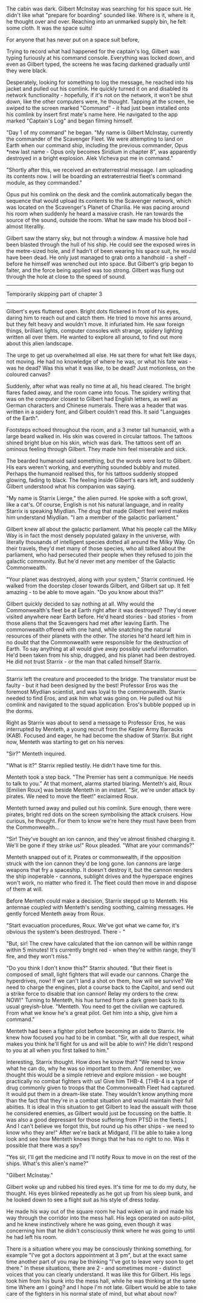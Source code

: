 The cabin was dark. Gilbert McInstay was searching for his space suit. He didn't like what "prepare for boarding" sounded like. Where is it, where is it, he thought over and over. Reaching into an unmarked supply bin, he felt some cloth. It was the space suits!

For anyone that has never put on a space suit before,

Trying to record what had happened for the captain's log, Gilbert was typing furiously at his command console. Everything was locked down, and even as Gilbert typed, the screens he was facing darkened gradually until they were black.

Desperately, looking for something to log the message, he reached into his jacket and pulled out his comlink. He quickly turned it on and disabled its network functionality - hopefully, if it's not on the network, it won't be shut down, like the other computers were, he thought. Tapping at the screen, he swiped to the screen marked "Command" - it had just been installed onto his comlink by insert first mate's name here. He navigated to the app marked "Captain's Log" and began filming himself.

"Day 1 of my command" he began. "My name is Gilbert McInstay, currently the commander of the Scavenger Fleet. We were attempting to land on Earth when our command ship, including the previous commander, Opus *new last name - Opus only becomes Siridium in chapter 8", was apparently destroyed in a bright explosion. Alek Vicheva put me in command."

"Shortly after this, we received an extraterrestrial message. I am uploading its contents now. I will be boarding an extraterrestrial fleet's command module, as they commanded."

Opus put his comlink on the desk and the comlink automatically began the sequence that would upload its contents to the Scavenger network, which was located on the Scavenger's Planet of Charilia. He was pacing around his room when suddenly he heard a massive crash. He ran towards the source of the sound, outside the room. What he saw made his blood boil - almost literallly.

Gilbert saw the starry sky, but not through a window. A massive hole had been blasted through the hull of his ship. He could see the exposed wires in the metre-sized hole, and if hadn't of been wearing his space suit, he would have been dead. He only just managed to grab onto a handhold - a shelf - before he himself was wrenched out into space. But Gilbert's grip began to falter, and the force being applied was too strong. Gilbert was flung out through the hole at close to the speed of sound.

---

Temporarily skipping part of chapter 3

---

Gilbert's eyes fluttered open. Bright dots flickered in front of his eyes, daring him to reach out and catch them. He tried to move his arms around, but they felt heavy and wouldn't move. It infuriated him. He saw foreign things, brilliant lights, computer consoles with strange, spidery lighting written all over them. He wanted to explore all around, to find out more about this alien landscape.

The urge to get up overwhelmed all else. He sat there for what felt like days, not moving. He had no knowledge of where he was, or what his fate was - was he dead? Was this what it was like, to be dead? Just motionless, on the coloured canvas?

Suddenly, after what was really no time at all, his head cleared. The bright flares faded away, and the room came into focus. The spidery writing that was on the computer closest to Gilbert had English letters, as well as German characters and Chinese numerals. There was a header that was written in a spidery font, and Gilbert couldn't read this. It said "Languages of the Earth".

Footsteps echoed throughout the room, and a 3 meter tall humanoid, with a large beard walked in. His skin was covered in circular tattoos. The tattoos shined bright blue on his skin, which was dark. The tattoos sent off an ominous feeling through Gilbert. They made him feel miserable and sick.

The bearded humanoid said something, but the words were lost to Gilbert. His ears weren't working, and everything sounded bubbly and muted. Perhaps the humanoid realised this, for his tattoos suddenly stopped glowing, fading to black. The feeling inside Gilbert's ears left, and suddenly Gilbert understood what his companion was saying.

"My name is Starrix Lierge," the alien purred. He spoke with a soft growl, like a cat's. Of course, English is not his natural language, and in reality Starrix is speaking Miydlian. The drug that made Gilbert feel weird makes him understand Miydlian. "I am a member of the galactic parliament."

Gilbert knew all about the galactic parliament. What his people call the Milky Way is in fact the most densely populated galaxy in the universe, with literally thousands of intelligent species dotted all around the Milky Way. On their travels, they'd met many of those species, who all talked about the parliament, who had persecuted their people when they refused to join the galactic community. But he'd never met any member of the Galactic Commonwealth.

"Your planet was destroyed, along with your system," Starrix continued. He walked from the doorstep closer towards Gilbert, and Gilbert sat up. It felt amazing - to be able to move again. "Do you know about this?"

Gilbert quickly decided to say nothing at all. Why would the Commonwealth's fleet be at Earth right after it was destroyed? They'd never visited anywhere near Earth before. He'd heard stories - bad stories - from those aliens that the Scavengers had met after leaving Earth. The commonwealth offered with one hand, while snatching the natural resources of their planets with the other. The stories he'd heard left him in no doubt that the Commonwealth were responsible for the destruction of Earth. To say anything at all would give away possibly useful information. He'd been taken from his ship, drugged, and his planet had been destroyed. He did not trust Starrix - or the man that called himself Starrix.

---

Starrix left the creature and proceeded to the bridge. The translator must be faulty - but it had been designed by the best! Professor Eros was the foremost Miydlian scientist, and was loyal to the commonwealth. Starrix needed to find Eros, and ask him what was going on. He pulled out his comlink and navigated to the squad application. Eros's bubble popped up in the dorms.

Right as Starrix was about to send a message to Professor Eros, he was interrupted by Menteth, a young recruit from the Kepler Army Barracks (KAB). Focused and eager, he had become the shadow of Starrix. But right now, Menteth was starting to get on his nerves.

"Sir?" Menteth inquired.

"What is it?" Starrix replied testily. He didn't have time for this.

Menteth took a step back. "The Premier has sent a communique. He needs to talk to you." At that moment, alarms started blaring. Menteth's aid, Roux [Emilien Roux] was beside Menteth in an instant. "Sir, we're under attack by pirates. We need to move the fleet!" exclaimed Roux.

Menteth turned away and pulled out his comlink. Sure enough, there were pirates, bright red dots on the screen symbolising the attack cruisers. How curious, he thought. For them to know we're here they must have been from the Commonwealth...

"Sir! They've bought an ion cannon, and they've almost finished charging it. We'll be gone if they strike us!" Roux pleaded. "What are your commands?"

Menteth snapped out of it. Pirates or commonwealth, if the opposition struck with the ion cannon they'd be long gone. Ion cannons are large weapons that fry a spaceship. It doesn't destroy it, but the cannon renders the ship inoperable - cannons, sublight drives and the hyperspace engines won't work, no matter who fired it. The fleet could then move in and dispose of them at will.

Before Menteth could make a decision, Starrix steppd up to Menteth. His antennae coupled with Menteth's sending soothing, calming messages. He gently forced Menteth away from Roux.

"Start evacuation procedures, Roux. We've got what we came for, it's obvious the system's been destroyed. There - "

"But, sir! The crew have calculated that the ion cannon will be within range within 5 minutes! It's currently bright red - when they're within range, they'll fire, and they won't miss."

"Do you think I don't know this?" Starrix shouted. "But their fleet is composed of small, light fighters that will evade our cannons. Charge the hyperdrives, now! If we can't land a shot on them, how will we survive? We need to charge the engines, plot a course back to the Capitol, and send out a strike force to disable that ion cannon! Relay my orders to the crew. NOW!" Turning to Menteth, his hue turned from a dark green back to its usual greyish-blue. "Menteth. You need to get the civilian we captured. From what we know he's a great pilot. Get him into a ship, give him a command."

Menteth had been a fighter pilot before becoming an aide to Starrix. He knew how focused you had to be in combat. "Sir, with all due respect, what makes you think he'll fight for us and will be able to win? He didn't respond to you at all when you first talked to him."

Interesting, Starrix thought. How does he know that? "We need to know what he can do, why he was so important to them. And remember, we thought this would be a simple retrieve and explore mission - we bought practically no combat fighters with us! Give him THB-4. [THB-4 is a type of drug commonly given to troops that the Commonwealth Fleet had captured. It would put them in a dream-like state. They wouldn't know anything more than the fact that they're in a combat situation and would maintain their full abiities. It is ideal in this situation to get Gilbert to lead the assualt with those he considered enemies, as Gilbert would just be focussing on the battle. It was also a good depressant for those suffering from PTSD in the fleets.] And I can't believe we forgot this, but round up his other ships - we need to know who they are!" After we're back at Midgard, I'll be able to take a long look and see how Menteth knows things that he has no right to no. Was it possible that there was a spy?

"Yes sir, I'll get the medicine and I'll notify Roux to move in on the rest of the ships. What's this alien's name?"

"Gilbert McInstay."

Gilbert woke up and rubbed his tired eyes. It's time for me to do my duty, he thought. His eyes blinked repeatedly as he got up from his sleep bunk, and he looked down to see a flight suit as his style of dress today.

He made his way out of the square room he had woken up in and made his way through the corridor into the mess hall. His legs operated on auto-pilot, and he knew instinctively where he was going, even though it was concerning him that he didn't consciously think where he was going to until he had left his room.

There is a situation where you may be consciously thinking something, for example "I've got a doctors appointment at 3 pm", but at the exact same time another part of you may be thinking "I've got to leave very soon to get there." In these situations, there are 2 - and sometimes more - distinct voices that you can clearly understand. It was like this for Gilbert. His legs took him from his bunk into the mess hall, while he was thinking at the same time Where am I going? and I hope I'm not late. Gilbert would be able to take care of the fighters in his normal state of mind, but what about now?